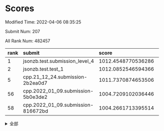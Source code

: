 # Scores

Modified Time: 2022-04-06 08:35:25

Submit Num: 207

All Rank Num: 482457

| rank |               submit               |       score        |       sigma        | pk_num |
| :--- | :--------------------------------- | :----------------- | :----------------- | :----- |
| 1    | jsonzb.test.submission_level_4     | 1012.4548770536286 | 0.7865743403533723 | 9323   |
| 2    | jsonzb.test.test_1                 | 1012.0852546594366 | 0.7984573756285156 | 9321   |
| 5    | cpp.21_12_24.submission-2b2ea0d7   | 1011.7370874653506 | 0.7748956624608336 | 9326   |
| 56   | cpp.2022_01_09.submission-5b0e3de2 | 1004.7209102036446 | 0.7089463700763455 | 9323   |
| 58   | cpp.2022_01_09.submission-816672bd | 1004.2661713395514 | 0.7128829723757145 | 9321   |


<details>
<summary>全部</summary>

| rank |                 submit                 |       score        |       sigma        | pk_num |
| :--- | :------------------------------------- | :----------------- | :----------------- | :----- |
| 1    | jsonzb.test.submission_level_4         | 1012.4548770536286 | 0.7865743403533723 | 9323   |
| 2    | jsonzb.test.test_1                     | 1012.0852546594366 | 0.7984573756285156 | 9321   |
| 3    | gobigger.level_3.submission_level_3_22 | 1011.8608165297743 | 0.7753754459481013 | 9323   |
| 4    | gobigger.level_3.submission_level_3_41 | 1011.7492678301721 | 0.8092550856538075 | 9322   |
| 5    | cpp.21_12_24.submission-2b2ea0d7       | 1011.7370874653506 | 0.7748956624608336 | 9326   |
| 6    | gobigger.level_3.submission_level_3_39 | 1011.4967716814455 | 0.7648846389258152 | 9325   |
| 7    | gobigger.level_3.submission_level_3_14 | 1011.4359436491836 | 0.789332536585296  | 9323   |
| 8    | gobigger.level_3.submission_level_3_45 | 1011.4298346198312 | 0.780919164354602  | 9322   |
| 9    | gobigger.level_3.submission_level_3_17 | 1011.3237382361652 | 0.7575958652554826 | 9323   |
| 10   | gobigger.level_3.submission_level_3_35 | 1011.2950333878254 | 0.7721755956140945 | 9320   |
| 11   | gobigger.level_3.submission_level_3_47 | 1011.2856408733107 | 0.7615437439151527 | 9316   |
| 12   | gobigger.level_3.submission_level_3_44 | 1011.2338175705528 | 0.7754587964176757 | 9324   |
| 13   | gobigger.level_3.submission_level_3_24 | 1011.1815513880134 | 0.7544418898422293 | 9326   |
| 14   | gobigger.level_3.submission_level_3_36 | 1011.0984027276247 | 0.785208508376811  | 9327   |
| 15   | gobigger.level_3.submission_level_3_16 | 1011.0326922472331 | 0.7598972955562469 | 9323   |
| 16   | gobigger.level_3.submission_level_3_43 | 1010.988227302317  | 0.765142474765824  | 9323   |
| 17   | gobigger.level_3.submission_level_3_20 | 1010.9617948499866 | 0.7889965241610296 | 9326   |
| 18   | gobigger.level_3.submission_level_3_1  | 1010.9399482770781 | 0.7569063785058798 | 9322   |
| 19   | gobigger.level_3.submission_level_3_18 | 1010.777713833508  | 0.7745900700111726 | 9326   |
| 20   | gobigger.level_3.submission_level_3_21 | 1010.7317234519902 | 0.7695587525135701 | 9326   |
| 21   | gobigger.level_3.submission_level_3_42 | 1010.6998893335636 | 0.7704564133651002 | 9324   |
| 22   | gobigger.level_3.submission_level_3_4  | 1010.5724501485506 | 0.7734392317383688 | 9324   |
| 23   | gobigger.level_3.submission_level_3_37 | 1010.4765690974708 | 0.7805612146704601 | 9326   |
| 24   | gobigger.level_3.submission_level_3_5  | 1010.4435336522881 | 0.7390634700222573 | 9327   |
| 25   | gobigger.level_3.submission_level_3_48 | 1010.4057304577939 | 0.7595527979058342 | 9326   |
| 26   | gobigger.level_3.submission_level_3_31 | 1010.3051587003865 | 0.7615921180359532 | 9325   |
| 27   | gobigger.level_3.submission_level_3_49 | 1010.266907817291  | 0.7735955112625023 | 9320   |
| 28   | gobigger.level_3.submission_level_3_7  | 1010.1854871628234 | 0.748040229784982  | 9330   |
| 29   | gobigger.level_3.submission_level_3_34 | 1010.1185564422968 | 0.7865023143775485 | 9323   |
| 30   | gobigger.level_3.submission_level_3_23 | 1010.0761357207782 | 0.7419689358054932 | 9325   |
| 31   | gobigger.level_3.submission_level_3_8  | 1009.9924881556929 | 0.755679181426487  | 9324   |
| 32   | gobigger.level_3.submission_level_3_29 | 1009.8456111461891 | 0.7503460538395871 | 9323   |
| 33   | gobigger.level_3.submission_level_3_38 | 1009.8432555843204 | 0.7726943325573297 | 9319   |
| 34   | gobigger.level_3.submission_level_3_2  | 1009.8399391507082 | 0.7870872891264827 | 9321   |
| 35   | gobigger.level_3.submission_level_3_19 | 1009.801267457547  | 0.7455420602444461 | 9324   |
| 36   | gobigger.level_3.submission_level_3_11 | 1009.7876102686232 | 0.730478160959316  | 9323   |
| 37   | gobigger.level_3.submission_level_3_10 | 1009.6974019518931 | 0.7403855957182012 | 9318   |
| 38   | gobigger.level_3.submission_level_3_28 | 1009.5781567204014 | 0.7429227927373964 | 9327   |
| 39   | gobigger.level_3.submission_level_3_46 | 1009.5464476569815 | 0.7390714758875386 | 9324   |
| 40   | gobigger.level_3.submission_level_3_0  | 1009.5251585067163 | 0.7564600116535506 | 9323   |
| 41   | gobigger.level_3.submission_level_3_12 | 1009.4130597650586 | 0.7387482857489456 | 9324   |
| 42   | gobigger.level_3.submission_level_3_27 | 1009.3663307505991 | 0.7515115960763723 | 9321   |
| 43   | gobigger.level_3.submission_level_3_13 | 1009.2751979746515 | 0.7351509125378196 | 9320   |
| 44   | gobigger.level_3.submission_level_3_15 | 1009.2034648836117 | 0.7329612809699052 | 9321   |
| 45   | gobigger.level_3.submission_level_3_3  | 1009.197985260924  | 0.7743286509387168 | 9319   |
| 46   | gobigger.level_3.submission_level_3_25 | 1008.9031856174589 | 0.7326886574892348 | 9320   |
| 47   | gobigger.level_3.submission_level_3_9  | 1008.8730699757286 | 0.7345890601434665 | 9326   |
| 48   | gobigger.level_3.submission_level_3_30 | 1008.7579470254786 | 0.7452085423805536 | 9322   |
| 49   | gobigger.level_3.submission_level_3_40 | 1008.6913959215485 | 0.7442645718588226 | 9326   |
| 50   | gobigger.level_3.submission_level_3_26 | 1008.4647399058952 | 0.7524426485219271 | 9324   |
| 51   | gobigger.level_3.submission_level_3_32 | 1008.4194624383184 | 0.7677666675703999 | 9326   |
| 52   | gobigger.level_3.submission_level_3_33 | 1008.4120343270479 | 0.7388240731160449 | 9322   |
| 53   | gobigger.level_3.submission_level_3_6  | 1007.4936950524911 | 0.7647803892584928 | 9326   |
| 54   | gobigger.level_1.submission_level_1_35 | 1005.5935318794836 | 0.7231381321651874 | 9319   |
| 55   | gobigger.level_1.submission_level_1_26 | 1004.9993505592081 | 0.7269426211059283 | 9320   |
| 56   | cpp.2022_01_09.submission-5b0e3de2     | 1004.7209102036446 | 0.7089463700763455 | 9323   |
| 57   | gobigger.level_1.submission_level_1_30 | 1004.3327283575371 | 0.70960363307119   | 9326   |
| 58   | cpp.2022_01_09.submission-816672bd     | 1004.2661713395514 | 0.7128829723757145 | 9321   |
| 59   | gobigger.level_1.submission_level_1_36 | 1004.2109055375257 | 0.7148304958694335 | 9321   |
| 60   | gobigger.level_1.submission_level_1_34 | 1004.0800985767355 | 0.7191864986085652 | 9323   |
| 61   | gobigger.level_1.submission_level_1_39 | 1004.0142173768285 | 0.7223478422648706 | 9324   |
| 62   | gobigger.level_1.submission_level_1_13 | 1003.8648205551924 | 0.7222421379597105 | 9323   |
| 63   | gobigger.level_1.submission_level_1_2  | 1003.8530693699811 | 0.7107139667630805 | 9321   |
| 64   | gobigger.level_1.submission_level_1_19 | 1003.7910013657265 | 0.7221870717348082 | 9327   |
| 65   | gobigger.level_1.submission_level_1_15 | 1003.7635348355515 | 0.7188831652262389 | 9325   |
| 66   | gobigger.level_1.submission_level_1_11 | 1003.7365185587116 | 0.7255154634951475 | 9320   |
| 67   | gobigger.level_1.submission_level_1_49 | 1003.7188344114452 | 0.7231535571847236 | 9322   |
| 68   | gobigger.level_1.submission_level_1_5  | 1003.7085146227026 | 0.7174354177813825 | 9328   |
| 69   | gobigger.level_1.submission_level_1_1  | 1003.5883147176692 | 0.7232793500251027 | 9329   |
| 70   | gobigger.level_1.submission_level_1_40 | 1003.5319491162568 | 0.7086609342661921 | 9324   |
| 71   | gobigger.level_1.submission_level_1_21 | 1003.4823326545618 | 0.7159817909500177 | 9323   |
| 72   | gobigger.level_1.submission_level_1_37 | 1003.4359598044867 | 0.7122651634619926 | 9327   |
| 73   | gobigger.level_1.submission_level_1_3  | 1003.3881126089223 | 0.7123792669800912 | 9326   |
| 74   | gobigger.level_1.submission_level_1_0  | 1003.356895521259  | 0.7118195293417208 | 9326   |
| 75   | gobigger.level_1.submission_level_1_44 | 1003.3567703262898 | 0.709110725693279  | 9323   |
| 76   | gobigger.level_1.submission_level_1_10 | 1003.3327125101891 | 0.7064300208363958 | 9321   |
| 77   | gobigger.level_1.submission_level_1_45 | 1003.2828002270057 | 0.7056027614892912 | 9322   |
| 78   | gobigger.level_1.submission_level_1_24 | 1003.2441329990261 | 0.7120331833356909 | 9322   |
| 79   | gobigger.level_1.submission_level_1_20 | 1003.2218611537535 | 0.7199253486137626 | 9323   |
| 80   | gobigger.level_1.submission_level_1_25 | 1003.1859906917291 | 0.724058753281872  | 9318   |
| 81   | gobigger.level_1.submission_level_1_31 | 1003.1851699484073 | 0.713784866111052  | 9327   |
| 82   | gobigger.level_1.submission_level_1_38 | 1003.1836571195217 | 0.72366242509001   | 9323   |
| 83   | gobigger.level_1.submission_level_1_16 | 1003.1829197307773 | 0.7103778433981504 | 9322   |
| 84   | gobigger.level_1.submission_level_1_12 | 1003.1620030956116 | 0.7103381465599664 | 9319   |
| 85   | gobigger.level_1.submission_level_1_9  | 1003.1466857675223 | 0.7226498918936625 | 9324   |
| 86   | gobigger.level_1.submission_level_1_47 | 1003.1040207120961 | 0.7115330495394275 | 9321   |
| 87   | gobigger.level_1.submission_level_1_41 | 1003.0564216301257 | 0.710563376031894  | 9318   |
| 88   | gobigger.level_1.submission_level_1_42 | 1003.0032955813091 | 0.7097085942344779 | 9324   |
| 89   | gobigger.level_1.submission_level_1_27 | 1002.9181510837263 | 0.7317148339650148 | 9318   |
| 90   | gobigger.level_1.submission_level_1_46 | 1002.8885971002347 | 0.7184602579625249 | 9328   |
| 91   | gobigger.level_1.submission_level_1_29 | 1002.8705829845312 | 0.720028719115262  | 9318   |
| 92   | gobigger.level_1.submission_level_1_48 | 1002.8109022191592 | 0.7186185463061616 | 9328   |
| 93   | gobigger.level_1.submission_level_1_18 | 1002.6892448063335 | 0.7244560839755803 | 9322   |
| 94   | gobigger.level_1.submission_level_1_17 | 1002.6781963293    | 0.7180069646823688 | 9328   |
| 95   | gobigger.level_1.submission_level_1_43 | 1002.6262242427722 | 0.7165174274911754 | 9319   |
| 96   | gobigger.level_1.submission_level_1_14 | 1002.5282142216041 | 0.7083877758828624 | 9323   |
| 97   | gobigger.level_1.submission_level_1_4  | 1002.5235674486299 | 0.7079092243362051 | 9319   |
| 98   | gobigger.level_1.submission_level_1_28 | 1002.4102443312257 | 0.7098991626842971 | 9319   |
| 99   | gobigger.level_1.submission_level_1_22 | 1002.3980038656018 | 0.7088859522442426 | 9325   |
| 100  | gobigger.level_1.submission_level_1_33 | 1002.1225764957835 | 0.7107335506526015 | 9321   |
| 101  | gobigger.level_1.submission_level_1_8  | 1002.1206897973495 | 0.7234733935408075 | 9323   |
| 102  | gobigger.level_1.submission_level_1_7  | 1002.0331823556586 | 0.7078854524999265 | 9321   |
| 103  | gobigger.level_1.submission_level_1_32 | 1001.800447329456  | 0.7071435292154405 | 9318   |
| 104  | gobigger.level_1.submission_level_1_23 | 1001.7995426848724 | 0.7131439897670032 | 9324   |
| 105  | gobigger.level_1.submission_level_1_6  | 1001.181205229323  | 0.7122481441530072 | 9324   |
| 106  | gobigger.random.submission_random_34   | 997.4009343196475  | 0.7060028409284309 | 9329   |
| 107  | gobigger.random.submission_random_11   | 997.2281368480121  | 0.7036978166751038 | 9322   |
| 108  | gobigger.random.submission_random_13   | 997.1600062384716  | 0.7009873250790292 | 9322   |
| 109  | gobigger.random.submission_random_48   | 997.0548964599335  | 0.7112981639920954 | 9322   |
| 110  | gobigger.random.submission_random_39   | 996.9833229841835  | 0.707615305221121  | 9325   |
| 111  | gobigger.random.submission_random_8    | 996.8906774846844  | 0.6955154965242898 | 9321   |
| 112  | gobigger.random.submission_random_20   | 996.8212407967982  | 0.7061576715560497 | 9326   |
| 113  | gobigger.random.submission_random_18   | 996.7650428849483  | 0.6986445784344325 | 9323   |
| 114  | gobigger.random.submission_random_16   | 996.7227187116574  | 0.7111456484750225 | 9322   |
| 115  | gobigger.random.submission_random_6    | 996.6479971560155  | 0.7215645413887958 | 9324   |
| 116  | gobigger.random.submission_random_46   | 996.6056706710717  | 0.7173036808354961 | 9321   |
| 117  | gobigger.random.submission_random_0    | 996.5407200188316  | 0.7005240228044235 | 9322   |
| 118  | gobigger.random.submission_random_7    | 996.5351516927672  | 0.706098376375097  | 9321   |
| 119  | gobigger.random.submission_random_14   | 996.4922894769854  | 0.7178512806233264 | 9319   |
| 120  | gobigger.random.submission_random_33   | 996.4517395719598  | 0.7151880746777138 | 9319   |
| 121  | gobigger.random.submission_random_10   | 996.4042540861404  | 0.7171150399700122 | 9330   |
| 122  | gobigger.random.submission_random_31   | 996.3970763285554  | 0.6967159657493383 | 9320   |
| 123  | gobigger.random.submission_random_41   | 996.3792247899688  | 0.7220758551843692 | 9326   |
| 124  | gobigger.random.submission_random_22   | 996.3756892112775  | 0.7049724412262797 | 9324   |
| 125  | gobigger.random.submission_random_32   | 996.3258062324555  | 0.7138760514096936 | 9323   |
| 126  | gobigger.random.submission_random_36   | 996.2578652737657  | 0.7125984635370225 | 9318   |
| 127  | gobigger.random.submission_random_1    | 996.2257590044717  | 0.7193710773261811 | 9326   |
| 128  | gobigger.random.submission_random_25   | 996.2165203344733  | 0.7013893391791282 | 9318   |
| 129  | gobigger.random.submission_random_23   | 996.1529369113942  | 0.7039958662539497 | 9318   |
| 130  | gobigger.random.submission_random_5    | 996.0980216933598  | 0.7121668922815073 | 9325   |
| 131  | gobigger.random.submission_random_49   | 996.0894690242247  | 0.7124531388710637 | 9326   |
| 132  | gobigger.random.submission_random_37   | 996.0467362111186  | 0.7013267312650138 | 9318   |
| 133  | gobigger.random.submission_random_38   | 995.9894860376705  | 0.7021806138091808 | 9325   |
| 134  | gobigger.random.submission_random_17   | 995.9514042670476  | 0.7211832754790083 | 9317   |
| 135  | gobigger.random.submission_random_24   | 995.9232278358024  | 0.7123002349487003 | 9324   |
| 136  | gobigger.random.submission_random_43   | 995.8716097586264  | 0.7140615808820574 | 9322   |
| 137  | gobigger.random.submission_random_19   | 995.7485090526848  | 0.709075569985768  | 9321   |
| 138  | gobigger.random.submission_random_3    | 995.7250327846795  | 0.703791381892143  | 9320   |
| 139  | gobigger.random.submission_random_42   | 995.6697874459535  | 0.7037827533258042 | 9318   |
| 140  | gobigger.random.submission_random_30   | 995.5999928045981  | 0.7113129146617839 | 9325   |
| 141  | gobigger.random.submission_random_26   | 995.5927803122645  | 0.7215355187736069 | 9316   |
| 142  | gobigger.random.submission_random_27   | 995.5143471646236  | 0.7138364160472925 | 9325   |
| 143  | gobigger.random.submission_random_2    | 995.4676217555045  | 0.7097637963973646 | 9326   |
| 144  | gobigger.random.submission_random_45   | 995.4659858625287  | 0.7252338477733631 | 9322   |
| 145  | gobigger.random.submission_random_9    | 995.4516421949753  | 0.7090659432494832 | 9322   |
| 146  | gobigger.random.submission_random_21   | 995.3966998832794  | 0.7053204570682147 | 9317   |
| 147  | gobigger.random.submission_random_35   | 995.3486295749266  | 0.731173765733298  | 9324   |
| 148  | gobigger.random.submission_random_12   | 995.3276133421422  | 0.7232303673737128 | 9323   |
| 149  | gobigger.random.submission_random_15   | 995.2980588344757  | 0.7302354284567697 | 9325   |
| 150  | gobigger.random.submission_random_44   | 995.2690837935116  | 0.7085772718154667 | 9322   |
| 151  | gobigger.random.submission_random_40   | 995.2508217181154  | 0.7079815868304222 | 9328   |
| 152  | gobigger.random.submission_random_4    | 995.2035606525392  | 0.7130985868647296 | 9325   |
| 153  | gobigger.random.submission_random_28   | 995.134074504965   | 0.7321590930681043 | 9327   |
| 154  | gobigger.random.submission_random_29   | 994.4114622440954  | 0.7067424236497865 | 9323   |
| 155  | gobigger.random.submission_random_47   | 994.2950734052027  | 0.7248176994267193 | 9320   |
| 156  | gobigger.level_2.submission_level_2_47 | 994.2298782196187  | 0.7385933712035522 | 9323   |
| 157  | gobigger.level_2.submission_level_2_16 | 993.81843146948    | 0.7363233413157623 | 9323   |
| 158  | gobigger.level_2.submission_level_2_35 | 993.6251773791969  | 0.7334755671077905 | 9325   |
| 159  | gobigger.level_2.submission_level_2_6  | 993.566852864454   | 0.7373306809240818 | 9326   |
| 160  | gobigger.level_2.submission_level_2_31 | 993.4565009799111  | 0.7377529051272286 | 9322   |
| 161  | gobigger.level_2.submission_level_2_3  | 993.2360877175969  | 0.7308747740485676 | 9328   |
| 162  | gobigger.level_2.submission_level_2_23 | 993.2147846551264  | 0.7485822553382933 | 9317   |
| 163  | gobigger.level_2.submission_level_2_21 | 993.1368897450767  | 0.7310615366753928 | 9326   |
| 164  | gobigger.level_2.submission_level_2_5  | 993.0112738143513  | 0.7427333842309481 | 9322   |
| 165  | gobigger.level_2.submission_level_2_18 | 992.8328848574558  | 0.7148305317048494 | 9323   |
| 166  | gobigger.level_2.submission_level_2_38 | 992.7643468547402  | 0.7358386073585161 | 9325   |
| 167  | gobigger.level_2.submission_level_2_46 | 992.7314282643398  | 0.7270224470654845 | 9322   |
| 168  | gobigger.level_2.submission_level_2_32 | 992.6794778401604  | 0.7417017741489249 | 9327   |
| 169  | gobigger.level_2.submission_level_2_34 | 992.668677950053   | 0.7428435399770307 | 9320   |
| 170  | gobigger.level_2.submission_level_2_45 | 992.6552326139253  | 0.7521588202132984 | 9317   |
| 171  | gobigger.level_2.submission_level_2_9  | 992.4923405447298  | 0.7358538190160825 | 9325   |
| 172  | gobigger.level_2.submission_level_2_0  | 992.4659646952352  | 0.7429082257782947 | 9325   |
| 173  | gobigger.level_2.submission_level_2_37 | 992.4378654842726  | 0.7434854729831233 | 9326   |
| 174  | gobigger.level_2.submission_level_2_39 | 992.3667454568684  | 0.738122880387693  | 9325   |
| 175  | gobigger.level_2.submission_level_2_2  | 992.2268865539787  | 0.7440438660894716 | 9326   |
| 176  | gobigger.level_2.submission_level_2_36 | 992.2247793370136  | 0.7482597352113399 | 9321   |
| 177  | gobigger.level_2.submission_level_2_33 | 992.2017175689653  | 0.7764388717442959 | 9322   |
| 178  | gobigger.level_2.submission_level_2_30 | 992.087033698744   | 0.7430337121909089 | 9320   |
| 179  | gobigger.level_2.submission_level_2_24 | 992.0752908028608  | 0.7361840375252842 | 9326   |
| 180  | gobigger.level_2.submission_level_2_11 | 992.0150021247733  | 0.736305556861012  | 9326   |
| 181  | gobigger.level_2.submission_level_2_48 | 991.9933676531488  | 0.7371024603021724 | 9324   |
| 182  | gobigger.level_2.submission_level_2_13 | 991.9783589496777  | 0.7572652738494907 | 9317   |
| 183  | gobigger.level_2.submission_level_2_14 | 991.9602070863464  | 0.7485966275071596 | 9323   |
| 184  | gobigger.level_2.submission_level_2_26 | 991.9458201195175  | 0.7630046263005812 | 9323   |
| 185  | gobigger.level_2.submission_level_2_12 | 991.9419319452226  | 0.7448064702647391 | 9324   |
| 186  | gobigger.level_2.submission_level_2_10 | 991.9227454503905  | 0.7417291626952099 | 9319   |
| 187  | gobigger.level_2.submission_level_2_7  | 991.8225437544485  | 0.761806328027177  | 9319   |
| 188  | gobigger.level_2.submission_level_2_43 | 991.7383495163905  | 0.738896020174471  | 9323   |
| 189  | gobigger.level_2.submission_level_2_25 | 991.7307679646445  | 0.7595932138808519 | 9324   |
| 190  | gobigger.level_2.submission_level_2_49 | 991.695524158625   | 0.7292839700179627 | 9317   |
| 191  | gobigger.level_2.submission_level_2_40 | 991.6953640289996  | 0.7479487308188351 | 9321   |
| 192  | gobigger.level_2.submission_level_2_27 | 991.6205235641827  | 0.7505925513387085 | 9319   |
| 193  | gobigger.level_2.submission_level_2_4  | 991.6028812197426  | 0.7373116292754114 | 9320   |
| 194  | gobigger.level_2.submission_level_2_19 | 991.599360499162   | 0.7558865883102205 | 9318   |
| 195  | gobigger.level_2.submission_level_2_42 | 991.5567739517744  | 0.7484802790088725 | 9324   |
| 196  | gobigger.level_2.submission_level_2_29 | 991.4900864064198  | 0.7524320600482122 | 9323   |
| 197  | gobigger.level_2.submission_level_2_20 | 991.4706316145785  | 0.7568645360113956 | 9330   |
| 198  | gobigger.level_2.submission_level_2_22 | 991.46339639827    | 0.7751895159324816 | 9323   |
| 199  | gobigger.level_2.submission_level_2_15 | 991.2517223847835  | 0.7798517627865298 | 9321   |
| 200  | gobigger.level_2.submission_level_2_28 | 991.2511769605741  | 0.7549415723589324 | 9324   |
| 201  | gobigger.level_2.submission_level_2_44 | 991.1978942811501  | 0.7588538767571038 | 9321   |
| 202  | gobigger.level_2.submission_level_2_1  | 991.0723746847638  | 0.7668961880955372 | 9319   |
| 203  | gobigger.level_2.submission_level_2_41 | 990.9957315604219  | 0.737900788575229  | 9323   |
| 204  | gobigger.level_2.submission_level_2_17 | 990.8993001489576  | 0.7524220673681166 | 9328   |
| 205  | gobigger.level_2.submission_level_2_8  | 990.5555033498891  | 0.7624017344093394 | 9319   |
| 206  | gobigger.none.submission_none_0        | 978.4069175950998  | 1.281357850806736  | 9325   |
| 207  | gobigger.none.submission_none_1        | 975.1082929886072  | 1.4900261829259502 | 9322   |

</details>